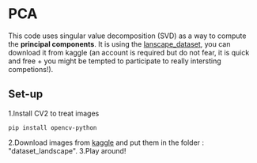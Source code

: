 # PCA

This code uses singular value decomposition (SVD) as a way to compute the **principal components**.
It is using the [lanscape_dataset](https://www.kaggle.com/rareone0602/landscape-pictures-pca/data), you can download it from kaggle (an account is required but do not fear, it is quick and free + you might be tempted to participate to really intersting competions!).

## Set-up
1.Install CV2 to treat images
```
pip install opencv-python
```
2.Download images from [kaggle](https://www.kaggle.com/rareone0602/landscape-pictures-pca/data) and put them in the folder : "dataset_landscape".
3.Play around!

